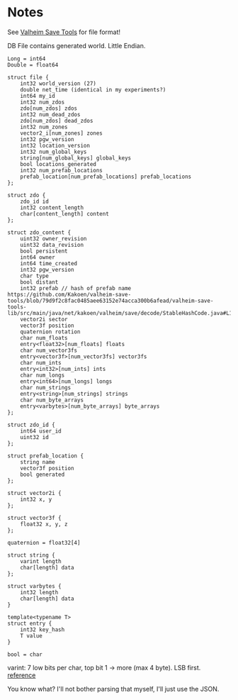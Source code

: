 # Notes

See [Valheim Save Tools](https://github.com/Kakoen/valheim-save-tools) for file format!

DB File contains generated world. Little Endian.

```
Long = int64
Double = float64

struct file {
    int32 world_version (27)
    double net_time (identical in my experiments?)
    int64 my_id
    int32 num_zdos
    zdo[num_zdos] zdos
    int32 num_dead_zdos
    zdo[num_zdos] dead_zdos
    int32 num_zones
    vector2_i[num_zones] zones
    int32 pgw_version
    int32 location_version
    int32 num_global_keys
    string[num_global_keys] global_keys
    bool locations_generated
    int32 num_prefab_locations
    prefab_location[num_prefab_locations] prefab_locations
};

struct zdo {
    zdo_id id
    int32 content_length
    char[content_length] content
};

struct zdo_content {
    uint32 owner_revision
    uint32 data_revision
    bool persistent
    int64 owner
    int64 time_created
    int32 pgw_version
    char type
    bool distant
    int32 prefab // hash of prefab name https://github.com/Kakoen/valheim-save-tools/blob/79d9f2c8fac0485aee63152e74acca300b6afead/valheim-save-tools-lib/src/main/java/net/kakoen/valheim/save/decode/StableHashCode.java#L10
    vector2i sector
    vector3f position
    quaternion rotation
    char num_floats
    entry<float32>[num_floats] floats
    char num_vector3fs
    entry<vector3f>[num_vector3fs] vector3fs
    char num_ints
    entry<int32>[num_ints] ints
    char num_longs
    entry<int64>[num_longs] longs
    char num_strings
    entry<string>[num_strings] strings
    char num_byte_arrays
    entry<varbytes>[num_byte_arrays] byte_arrays
};

struct zdo_id {
    int64 user_id
    uint32 id
};

struct prefab_location {
    string name
    vector3f position
    bool generated
};

struct vector2i {
    int32 x, y
};

struct vector3f {
    float32 x, y, z
};

quaternion = float32[4]

struct string {
    varint length
    char[length] data
};

struct varbytes {
    int32 length
    char[length] data
}

template<typename T>
struct entry {
    int32 key_hash
    T value
}

bool = char
```

varint: 7 low bits per char, top bit 1 -> more (max 4 byte). LSB first. [reference](https://github.com/Kakoen/valheim-save-tools/blob/79d9f2c8fac0485aee63152e74acca300b6afead/valheim-save-tools-lib/src/main/java/net/kakoen/valheim/save/parser/ZPackage.java#L356)

You know what? I'll not bother parsing that myself, I'll just use the JSON.
